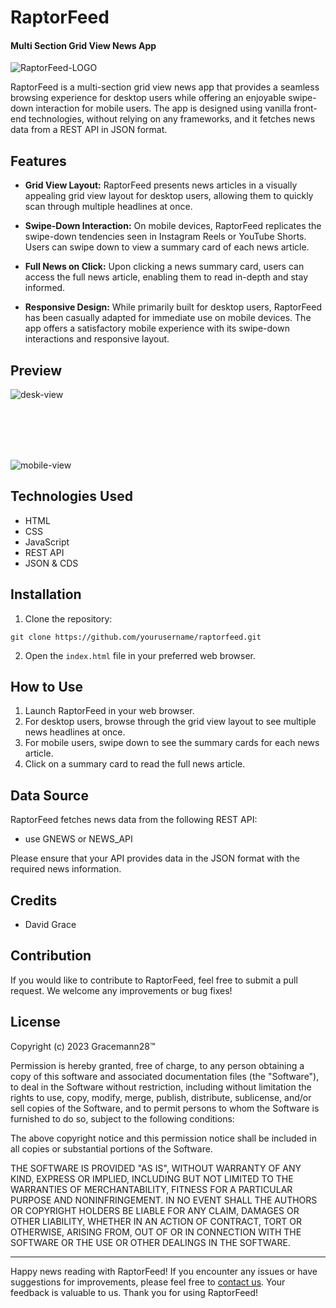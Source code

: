 
# RaptorFeed
#### Multi Section Grid View News App
![RaptorFeed-LOGO](https://github.com/gracemann365/RaptorFeed/assets/95162905/3cb33dd5-403b-4c3e-be32-1b137ea313ac)


RaptorFeed is a multi-section grid view news app that provides a seamless browsing experience for desktop users while offering an enjoyable swipe-down interaction for mobile users. The app is designed using vanilla front-end technologies, without relying on any frameworks, and it fetches news data from a REST API in JSON format.

## Features

- **Grid View Layout:** RaptorFeed presents news articles in a visually appealing grid view layout for desktop users, allowing them to quickly scan through multiple headlines at once.

- **Swipe-Down Interaction:** On mobile devices, RaptorFeed replicates the swipe-down tendencies seen in Instagram Reels or YouTube Shorts. Users can swipe down to view a summary card of each news article.

- **Full News on Click:** Upon clicking a news summary card, users can access the full news article, enabling them to read in-depth and stay informed.

- **Responsive Design:** While primarily built for desktop users, RaptorFeed has been casually adapted for immediate use on mobile devices. The app offers a satisfactory mobile experience with its swipe-down interactions and responsive layout.

## Preview
![desk-view](https://github.com/gracemann365/RaptorFeed/assets/95162905/05b077d5-8443-4166-8641-7e87a3798479)


<br>
<br>
<br>
<br>

![mobile-view](https://github.com/gracemann365/RaptorFeed/assets/95162905/3555ce65-06f3-41be-aec3-2b401a310edb)

## Technologies Used

- HTML
- CSS
- JavaScript
- REST API
- JSON & CDS


## Installation

1. Clone the repository:
```
git clone https://github.com/yourusername/raptorfeed.git
```

2. Open the `index.html` file in your preferred web browser.

## How to Use

1. Launch RaptorFeed in your web browser.
2. For desktop users, browse through the grid view layout to see multiple news headlines at once.
3. For mobile users, swipe down to see the summary cards for each news article.
4. Click on a summary card to read the full news article.

## Data Source

RaptorFeed fetches news data from the following REST API:

- use GNEWS or NEWS_API

Please ensure that your API provides data in the JSON format with the required news information.

## Credits

- David Grace

## Contribution

If you would like to contribute to RaptorFeed, feel free to submit a pull request. We welcome any improvements or bug fixes!

## License

Copyright (c) 2023 Gracemann28™

Permission is hereby granted, free of charge, to any person obtaining a copy
of this software and associated documentation files (the "Software"), to deal
in the Software without restriction, including without limitation the rights
to use, copy, modify, merge, publish, distribute, sublicense, and/or sell
copies of the Software, and to permit persons to whom the Software is
furnished to do so, subject to the following conditions:

The above copyright notice and this permission notice shall be included in all
copies or substantial portions of the Software.

THE SOFTWARE IS PROVIDED "AS IS", WITHOUT WARRANTY OF ANY KIND, EXPRESS OR
IMPLIED, INCLUDING BUT NOT LIMITED TO THE WARRANTIES OF MERCHANTABILITY,
FITNESS FOR A PARTICULAR PURPOSE AND NONINFRINGEMENT. IN NO EVENT SHALL THE
AUTHORS OR COPYRIGHT HOLDERS BE LIABLE FOR ANY CLAIM, DAMAGES OR OTHER
LIABILITY, WHETHER IN AN ACTION OF CONTRACT, TORT OR OTHERWISE, ARISING FROM,
OUT OF OR IN CONNECTION WITH THE SOFTWARE OR THE USE OR OTHER DEALINGS IN THE
SOFTWARE.

---

Happy news reading with RaptorFeed! If you encounter any issues or have suggestions for improvements, please feel free to [contact us](mailto:gracemann365@gmail.com). Your feedback is valuable to us. Thank you for using RaptorFeed!
